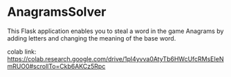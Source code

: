# AnagramsSolver
This Flask application enables you to steal a word in the game Anagrams by adding letters and changing the meaning of the base word.

colab link:
https://colab.research.google.com/drive/1pl4yvva0AtyTb6HWcUfcRMsEIeNmRUO0#scrollTo=Ckb6AKCz5Rpc
